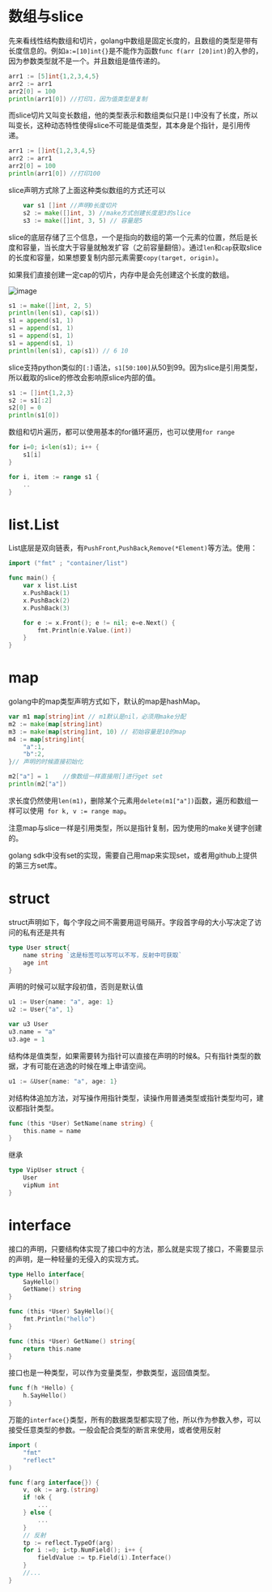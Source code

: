 # 数组与slice
先来看线性结构数组和切片，golang中数组是固定长度的，且数组的类型是带有长度信息的。例如`a:=[10]int{}`是不能作为函数`func f(arr [20]int)`的入参的，因为参数类型就不是一个。并且数组是值传递的。
```go
arr1 := [5]int{1,2,3,4,5}
arr2 := arr1
arr2[0] = 100
println(arr1[0]) //打印1，因为值类型是复制
```
而slice切片又叫变长数组，他的类型表示和数组类似只是`[]`中没有了长度，所以叫变长，这种动态特性使得slice不可能是值类型，其本身是个指针，是引用传递。
```go
arr1 := []int{1,2,3,4,5}
arr2 := arr1
arr2[0] = 100
println(arr1[0]) //打印100
```
slice声明方式除了上面这种类似数组的方式还可以
```go
    var s1 []int //声明0长度切片
    s2 := make([]int, 3) //make方式创建长度是3的slice
    s3 := make([]int, 3, 5) // 容量是5
```
slice的底层存储了三个信息，一个是指向的数组的第一个元素的位置，然后是长度和容量，当长度大于容量就触发扩容（之前容量翻倍）。通过`len`和`cap`获取slice的长度和容量，如果想要复制内部元素需要`copy(target, origin)`。

如果我们直接创建一定cap的切片，内存中是会先创建这个长度的数组。

![image](https://i.imgur.com/GTDog1T.png)

```go
s1 := make([]int, 2, 5)
println(len(s1), cap(s1))
s1 = append(s1, 1)
s1 = append(s1, 1)
s1 = append(s1, 1)
s1 = append(s1, 1)
println(len(s1), cap(s1)) // 6 10
```
slice支持python类似的`[:]`语法，`s1[50:100]`从50到99。因为slice是引用类型，所以截取的slice的修改会影响原slice内部的值。
```go
s1 := []int{1,2,3}
s2 := s1[:2]
s2[0] = 0
println(s1[0])
```
数组和切片遍历，都可以使用基本的for循环遍历，也可以使用`for range`
```go
for i=0; i<len(s1); i++ {
    s1[i]
}

for i, item := range s1 {
    ..
}
```

# list.List
List底层是双向链表，有`PushFront`,`PushBack`,`Remove(*Element)`等方法。使用：
```go
import ("fmt" ; "container/list")

func main() {
    var x list.List
    x.PushBack(1)
    x.PushBack(2)
    x.PushBack(3)

    for e := x.Front(); e != nil; e=e.Next() {
        fmt.Println(e.Value.(int))
    }
}
```
# map
golang中的map类型声明方式如下，默认的map是hashMap。
```go
var m1 map[string]int // m1默认是nil，必须用make分配
m2 := make(map[string]int)
m3 := make(map[string]int, 10) // 初始容量是10的map
m4 := map[string]int{
    "a":1,
    "b":2,
}// 声明的时候直接初始化

m2["a"] = 1    //像数组一样直接用[]进行get set
println(m2["a"])
```
求长度仍然使用`len(m1)`，删除某个元素用`delete(m1["a"])`函数，遍历和数组一样可以使用`
for k, v := range map`。

注意map与slice一样是引用类型，所以是指针复制，因为使用的make关键字创建的。

golang sdk中没有set的实现，需要自己用map来实现set，或者用github上提供的第三方set库。
# struct
struct声明如下，每个字段之间不需要用逗号隔开。字段首字母的大小写决定了访问的私有还是共有
```go
type User struct{
    name string `这是标签可以写可以不写，反射中可获取`
    age int
}
```
声明的时候可以赋字段初值，否则是默认值
```go
u1 := User{name: "a", age: 1}
u2 := User{"a", 1}

var u3 User
u3.name = "a"
u3.age = 1
```
结构体是值类型，如果需要转为指针可以直接在声明的时候&。只有指针类型的数据，才有可能在逃逸的时候在堆上申请空间。
```go
u1 := &User{name: "a", age: 1}
```

对结构体追加方法，对写操作用指针类型，读操作用普通类型或指针类型均可，建议都指针类型。
```go
func (this *User) SetName(name string) {
    this.name = name
}
```
继承
```go
type VipUser struct {
    User
    vipNum int
}
```
# interface
接口的声明，只要结构体实现了接口中的方法，那么就是实现了接口，不需要显示的声明，是一种轻量的无侵入的实现方式。
```go
type Hello interface{
    SayHello()
    GetName() string
}

func (this *User) SayHello(){
    fmt.Println("hello")
}

func (this *User) GetName() string{
    return this.name
}
```
接口也是一种类型，可以作为变量类型，参数类型，返回值类型。
```go
func f(h *Hello) {
    h.SayHello()
}
```
万能的`interface{}`类型，所有的数据类型都实现了他，所以作为参数入参，可以接受任意类型的参数。一般会配合类型的断言来使用，或者使用反射
```go
import (
    "fmt"
    "reflect"
)

func f(arg interface{}) {
    v, ok := arg.(string)
    if !ok {
        ...
    } else {
        ...
    }
    // 反射
    tp := reflect.TypeOf(arg)
    for i :=0; i<tp.NumField(); i++ {
        fieldValue := tp.Field(i).Interface()
    }
    //... 
}
```

